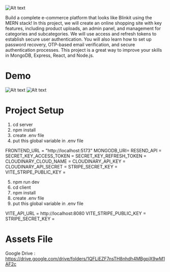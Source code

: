 ![Alt text](Thumnails.png?raw=true "Title")

Build a complete e-commerce platform that looks like Blinkit using the MERN stack! In this project, we will create an online shopping site with key features, including product uploads, an admin panel, and management for categories and subcategories. We will use access and refresh tokens to establish secure user authentication. You will also learn how to set up password recovery, OTP-based email verification, and secure authentication processes. This project is a great way to improve your skills in MongoDB, Express, React, and Node.js.

# Demo 
![Alt text](Demo%201.gif?raw=true "demo1")
![Alt text](Demo%202.gif?raw=true "demo2")

# Project Setup
1. cd server
2. npm install
3. create .env file
4. put this global variable in .env file
   
FRONTEND_URL = "http://localhost:5173"
MONGODB_URI=
RESEND_API = 
SECRET_KEY_ACCESS_TOKEN = 
SECRET_KEY_REFRESH_TOKEN = 
CLOUDINARY_CLOUD_NAME = 
CLOUDINARY_API_KEY = 
CLOUDINARY_API_SECRET = 
STRIPE_SECRET_KEY = 
VITE_STRIPE_PUBLIC_KEY = 

5. npm run dev
6. cd client
7. npm install
8. create .env file
9. put this global variable in .env file
    
VITE_API_URL = http://localhost:8080
VITE_STRIPE_PUBLIC_KEY = 
STRIPE_SECRET_KEY = 

# Assets File
Google Drive : https://drive.google.com/drive/folders/1QFLiEZF7nsTH8nhdh4MBgpjX9wM1AF2c
